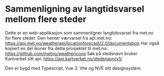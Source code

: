 # Sammenligning av langtidsvarsel mellom flere steder
Dette er en web-applikasjon som sammenligner langtidsvarsel fra met.no for flere steder.
Den henter værvarsel fra api.met.no:
https://api.met.no/weatherapi/locationforecast/2.0/documentation
Har også kopiert en del ikoner fra dette prosjektet til met.no:
https://github.com/metno/weathericons
Søk på stedsnavn bruker Kartverket sitt api: https://api.kartverket.no/stedsnavn/v1/

Den er bygd med Typescript, Vue 3, Vite og NVE sitt designsystem.


